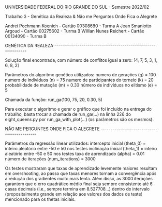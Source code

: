 UNIVERSIDADE FEDERAL DO RIO GRANDE DO SUL - Semestre 2022/02

Trabalho 3 - Genética da Realeza & Não me Perguntes Onde Fica o Alegrete

Andrei Pochmann Koenich - Cartão 00308680 - Turma A
Jean Smaniotto Argoud - Cartão 00275602 - Turma B
Willian Nunes Reichert - Cartão 00134090 - Turma B

GENÉTICA DA REALEZA ---------------------------------------------------------------

Solução final encontrada, com número de conflitos igual a zero:
[4, 7, 5, 3, 1, 6, 8, 2]

Parâmetros do algoritmo genético utilizados:
	numero de gerações (g) = 100
	numero de individuos (n) = 75
	numero de participantes do torneio (k) = 20
	probabilidade de mutação (m) = 0.30
	número de indivíduos no elitismo (e) = 5

Chamada da função:
	run_ga(100, 75, 20, 0.30, 5)

Para executar o algoritmo e gerar o gráfico que foi incluído na entrega do
trabalho, basta trocar a chamada de run_ga(...) na linha 226 do eight_queens.py por
run_ga_with_plot(...) (os parâmetros são os mesmos).

NÃO ME PERGUNTES ONDE FICA O ALEGRETE ---------------------------------------------

Parâmetros da regressão linear utilizados:
	intercepto inicial (theta_0) = inteiro aleatório entre -50 e 50 nos testes
	inclinação inicial (theta_1) = inteiro aleatório entre -50 e 50 nos testes
	taxa de aprendizado (alpha) = 0.01
	número de iterações (num_iterations) = 3000

Os testes mostraram que taxas de aprendizado levemente maiores resultam em
overshooting, ao passo que taxas menores tornam a convergência após a redução dos
gradientes muito mais lenta. Além disso, as 3000 iterações garantem que o erro
quadrático médio final seja sempre consistente até 6 casas decimais (i.e., sempre
termina em 8.527708...) dentro do intervalo (propositalmente grande em relação aos
valores dos dados de teste) mencionado para os thetas iniciais.

